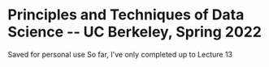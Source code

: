 # Principles and Techniques of Data Science -- UC Berkeley, Spring 2022
Saved for personal use
So far, I've only completed up to Lecture 13
